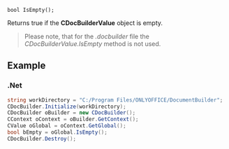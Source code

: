 `bool IsEmpty();`

Returns true if the **CDocBuilderValue** object is empty.

> Please note, that for the *.docbuilder* file the *CDocBuilderValue.IsEmpty* method is not used.

## Example

### .Net

```cs
string workDirectory = "C:/Program Files/ONLYOFFICE/DocumentBuilder";
CDocBuilder.Initialize(workDirectory);
CDocBuilder oBuilder = new CDocBuilder();
CContext oContext = oBuilder.GetContext();
CValue oGlobal = oContext.GetGlobal();
bool bEmpty = oGlobal.IsEmpty();
CDocBuilder.Destroy();
```
